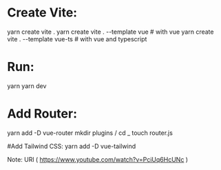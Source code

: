 # Create Vite:
yarn create vite .
yarn create vite . --template vue  # with vue
yarn create vite . --template vue-ts  # with vue and typescript 

# Run:
yarn
yarn dev


# Add Router:
yarn add -D vue-router
mkdir plugins / cd _
touch router.js

#Add Tailwind CSS:
yarn add -D vue-tailwind


Note: URl ( https://www.youtube.com/watch?v=PciUq6HcUNc )
